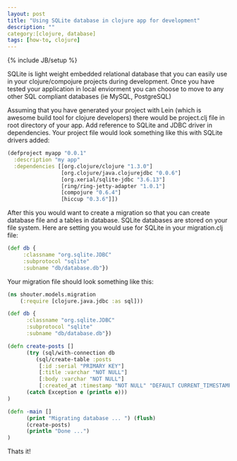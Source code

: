 ```yaml
---
layout: post
title: "Using SQLite database in clojure app for development"
description: ""
category:[clojure, database] 
tags: [how-to, clojure]
---
```

{% include JB/setup %}

SQLite is light weight embedded relational database that you can easily
use in your clojure/compojure projects during development. Once you have
tested your application in local enviorment you can choose to move to any 
other SQL compliant databases (ie MySQL, PostgreSQL)

Assuming that you have generated your project with Lein (which is
awesome build tool for clojure developers) there would be
project.clj file in root directory of your app. Add reference to SQLite
and JDBC driver in dependencies. Your project file would look something
like this with SQLite drivers added:

```clojure
(defproject myapp "0.0.1"
  :description "my app"
  :dependencies [[org.clojure/clojure "1.3.0"]
                 [org.clojure/java.clojurejdbc "0.0.6"]
                 [org.xerial/sqlite-jdbc "3.6.13"] 
                 [ring/ring-jetty-adapter "1.0.1"]
                 [compojure "0.6.4"]
                 [hiccup "0.3.6"]])
```

After this you would want to create a migration so that you can create
database file and a tables in database. SQLite databases are stored on
your file system. Here are setting you would use for SQLite in your
migration.clj file:

```clojure
(def db {
     :classname "org.sqlite.JDBC"
     :subprotocol "sqlite"
     :subname "db/database.db"})
```
Your migration file should look something like this:

```clojure
(ns shouter.models.migration
    (:require [clojure.java.jdbc :as sql]))

(def db {
      :classname "org.sqlite.JDBC"
      :subprotocol "sqlite"
      :subname "db/database.db"})

(defn create-posts [] 
      (try (sql/with-connection db
         (sql/create-table :posts
          [:id :serial "PRIMARY KEY"]
          [:title :varchar "NOT NULL"]
          [:body :varchar "NOT NULL"]
          [:created_at :timestamp "NOT NULL" "DEFAULT CURRENT_TIMESTAMP"]))
      (catch Exception e (println e)))
)

(defn -main []
      (print "Migrating database ... ") (flush)
      (create-posts)
      (println "Done ...")
)

```
Thats it! 
